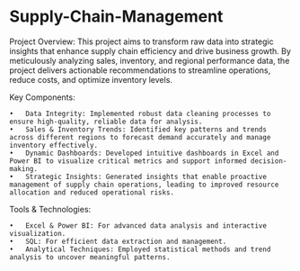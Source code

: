 # Supply-Chain-Management

Project Overview:
This project aims to transform raw data into strategic insights that enhance supply chain efficiency and drive business growth. By meticulously analyzing sales, inventory, and regional performance data, the project delivers actionable recommendations to streamline operations, reduce costs, and optimize inventory levels.

Key Components:

	•	Data Integrity: Implemented robust data cleaning processes to ensure high-quality, reliable data for analysis.
	•	Sales & Inventory Trends: Identified key patterns and trends across different regions to forecast demand accurately and manage inventory effectively.
	•	Dynamic Dashboards: Developed intuitive dashboards in Excel and Power BI to visualize critical metrics and support informed decision-making.
	•	Strategic Insights: Generated insights that enable proactive management of supply chain operations, leading to improved resource allocation and reduced operational risks.

Tools & Technologies:

	•	Excel & Power BI: For advanced data analysis and interactive visualization.
	•	SQL: For efficient data extraction and management.
	•	Analytical Techniques: Employed statistical methods and trend analysis to uncover meaningful patterns.
